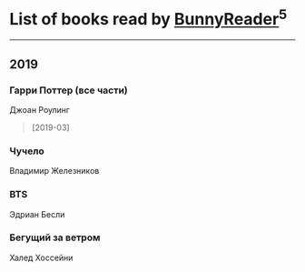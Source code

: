# List of books read by [BunnyReader](https://plus.google.com/u/0/117953264019715943446/)<sup>5</sup>
---

## 2019

### Гарри Поттер (все части)
Джоан Роулинг
> [2019-03] 


### Чучело
Владимир Железников


### BTS
Эдриан Бесли


### Бегущий за ветром
Халед Хоссейни





